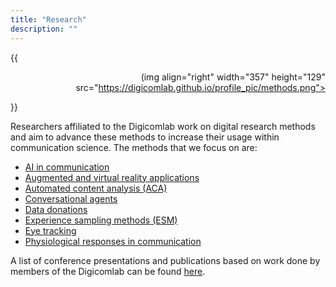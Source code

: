 ```yaml
---
title: "Research"
description: ""
---
```


{{<p style="text-align: right">(img align="right" width="357" height="129" src="https://digicomlab.github.io/profile_pic/methods.png"></p>}} 

Researchers affiliated to the Digicomlab work on digital research methods and aim to advance these methods to increase their usage within communication science. The methods that we focus on are:

- [AI in communication](https://digicomlab.github.io/projects/00-ai/)
- [Augmented and virtual reality applications](https://digicomlab.github.io/projects/01-vrar/)
- [Automated content analysis (ACA)](https://digicomlab.github.io/projects/02-aca/)
- [Conversational agents](https://digicomlab.github.io/projects/03-convagents/)
- [Data donations](https://digicomlab.github.io/projects/04-datadon/)
- [Experience sampling methods (ESM)](https://digicomlab.github.io/projects/07-esm/)
- [Eye tracking](https://digicomlab.github.io/projects/05-eyetrack/)
- [Physiological responses in communication](https://digicomlab.github.io/projects/06-physio/)


A list of conference presentations and publications based on work done by members of the Digicomlab can be found [here](https://digicomlab.github.io/projects/08-refs/).




